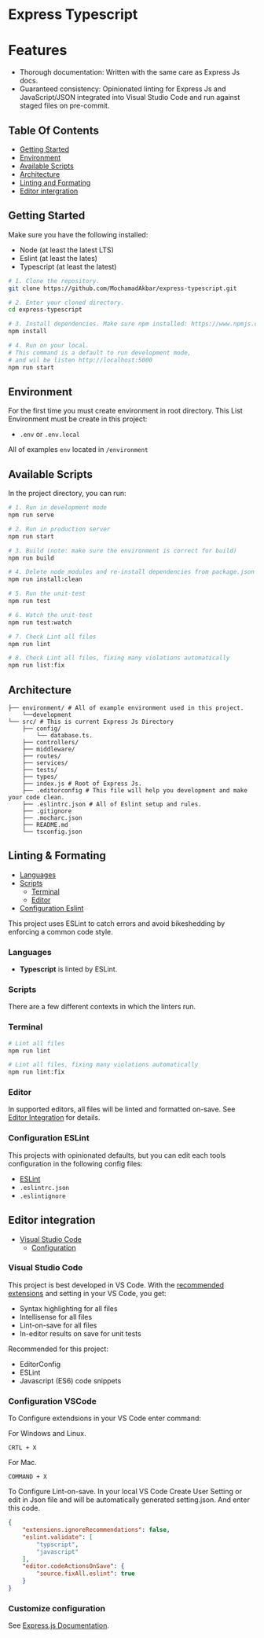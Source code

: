 # Express Typescript

# Features
- Thorough documentation: Written with the same care as Express Js docs.
- Guaranteed consistency: Opinionated linting for Express Js and JavaScript/JSON integrated into Visual Studio Code and run against staged files on pre-commit.

## Table Of Contents
- [Getting Started](#getting-started)
- [Environment](#environment)
- [Available Scripts](#available-scripts)
- [Architecture](#architecture)
- [Linting and Formating](#linting-and-formating)
- [Editor intergration](#editor-integration)

## Getting Started
Make sure you have the following installed:
- Node (at least the latest LTS)
- Eslint (at least the lates)
- Typescript (at least the latest)

```bash
# 1. Clone the repository.
git clone https://github.com/MochamadAkbar/express-typescript.git

# 2. Enter your cloned directory.
cd express-typescript

# 3. Install dependencies. Make sure npm installed: https://www.npmjs.com/get-npm
npm install

# 4. Run on your local.
# This command is a default to run development mode,
# and wil be listen http://localhost:5000
npm run start

```

## Environment
For the first time you must create environment in root directory. This List Environment must be create in this project:
- `.env` or `.env.local`

All of examples `env` located in `/environment`


## Available Scripts
In the project directory, you can run:

```bash
# 1. Run in development mode
npm run serve

# 2. Run in production server
npm run start

# 3. Build (note: make sure the environment is correct for build)
npm run build

# 4. Delete node_modules and re-install dependencies from package.json
npm run install:clean

# 5. Run the unit-test
npm run test

# 6. Watch the unit-test
npm run test:watch

# 7. Check Lint all files
npm run lint

# 8. Check Lint all files, fixing many violations automatically
npm run list:fix
```

## Architecture
```
├── environment/ # All of example environment used in this project.
    └──development
└── src/ # This is current Express Js Directory
    ├── config/
        └── database.ts.
    ├── controllers/
    ├── middleware/
    ├── routes/
    ├── services/
    ├── tests/
    ├── types/
    ├── index.js # Root of Express Js.
    ├── .editorconfig # This file will help you development and make your code clean.
    ├── .eslintrc.json # All of Eslint setup and rules.
    ├── .gitignore
    ├── .mocharc.json
    ├── README.md
    └── tsconfig.json
```

## Linting & Formating
- [Languages](#languages)
- [Scripts](#scripts)
    - [Terminal](#terminal)
    - [Editor](#editor)
- [Configuration Eslint](#configuration-eslint)

This project uses ESLint to catch errors and avoid bikeshedding by enforcing a common code style.

### Languages
- **Typescript** is linted by ESLint.

### Scripts
There are a few different contexts in which the linters run.

### Terminal
```bash
# Lint all files
npm run lint

# Lint all files, fixing many violations automatically
npm run lint:fix
```

### Editor
In supported editors, all files will be linted and formatted on-save. See [Editor Integration](#editor-integration) for details.

### Configuration ESLint
This projects with opinionated defaults, but you can edit each tools configuration in the following config files:

- [ESLint](https://eslint.org/docs/user-guide/configuring/)
- `.eslintrc.json`
- `.eslintignore`

## Editor integration
- [Visual Studio Code](#visual-studio-code)
    - [Configuration](#configuration-vscode)

### Visual Studio Code
This project is best developed in VS Code. With the [recommended extensions](https://code.visualstudio.com/docs/editor/extension-gallery#_workspace-recommended-extensions) and setting in your VS Code, you get:

- Syntax highlighting for all files
- Intellisense for all files
- Lint-on-save for all files
- In-editor results on save for unit tests

Recommended for this project:
- EditorConfig
- ESLint
- Javascript (ES6) code snippets

### Configuration VSCode
To Configure extendsions in your VS Code enter command:

For Windows and Linux.
```
CRTL + X
```

For Mac.
```
COMMAND + X
```

To Configure Lint-on-save.
In your local VS Code Create User Setting or edit in Json file and will be automatically generated setting.json. And enter this code.

```json
{
    "extensions.ignoreRecommendations": false,
    "eslint.validate": [
        "typscript",
        "javascript"
    ],
    "editor.codeActionsOnSave": {
        "source.fixAll.eslint": true
    }
}
```

### Customize configuration
See [Express.js Documentation](https://expressjs.com/en/4x/api.html).